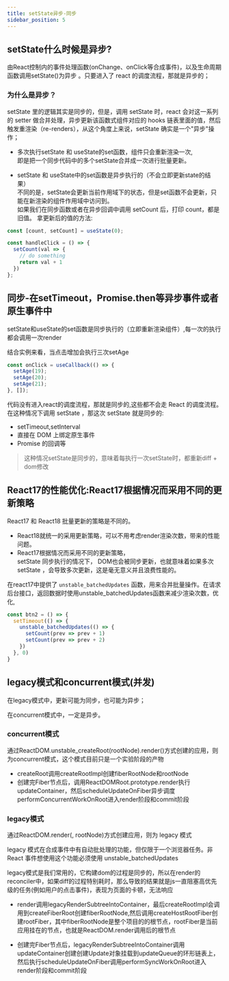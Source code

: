 ```yaml
---
title: setState异步-同步
sidebar_position: 5
---
```


## setState什么时候是异步?

由React控制内的事件处理函数(onChange、onClick等合成事件)，以及生命周期函数调用setState()为异步 。只要进入了 react 的调度流程，那就是异步的；

### 为什么是异步？
setState 里的逻辑其实是同步的，但是，调用 setState 时，react 会对这一系列的 setter 做合并处理，异步更新该函数式组件对应的 hooks 链表里面的值，然后触发重渲染（re-renders），从这个角度上来说，setState 确实是一个"异步"操作；

+ 多次执行setState 和 useState的set函数，组件只会重新渲染一次,<br/>
即是把一个同步代码中的多个setState合并成一次进行批量更新。

+ setState 和 useState中的set函数是异步执行的（不会立即更新state的结果）<br/>
不同的是，setState会更新当前作用域下的状态，但是set函数不会更新，只能在新渲染的组件作用域中访问到。<br/>
如果我们在同步函数或者在异步回调中调用 setCount 后，打印 count，都是旧值。
拿更新后的值的方法:
```js
const [count, setCount] = useState(0);

const handleClick = () => {
  setCount(val => {
    // do something
    return val + 1
  })
};
```

## 同步-在setTimeout，Promise.then等异步事件或者原生事件中
setState和useState的set函数是同步执行的（立即重新渲染组件）,每一次的执行都会调用一次render

结合实例来看，当点击增加会执行三次setAge
```js
const onClick = useCallback(() => {
  setAge(19);
  setAge(20);
  setAge(21);
}, []);
```
代码没有进入react的调度流程，那就是同步的,这些都不会走 React 的调度流程。在这种情况下调用 setState ，那这次 setState 就是同步的:
* setTimeout,setInterval
* 直接在 DOM 上绑定原生事件
* Promise 的回调等

>这种情况setState是同步的，意味着每执行一次setState时，都重新diff + dom修改

## React17的性能优化:React17根据情况而采用不同的更新策略
React17 和 React18 批量更新的策略是不同的。
* React18就统一的采用更新策略，可以不用考虑render渲染次数，带来的性能问题。
* React17根据情况而采用不同的更新策略，<br/>
setState 同步执行的情况下， DOM也会被同步更新，也就意味着如果多次 setState ，会导致多次更新，这是毫无意义并且浪费性能的。

在react17中提供了 `unstable_batchedUpdates` 函数，用来合并批量操作。在请求后台接口，返回数据时使用unstable_batchedUpdates函数来减少渲染次数，优化,
```js
const btn2 = () => {
  setTimeout(() => {
    unstable_batchedUpdates(() => {
      setCount(prev => prev + 1)
      setCount(prev => prev + 2)
    })
  }, 0)
}
```

## legacy模式和concurrent模式(并发)
在legacy模式中，更新可能为同步，也可能为异步；

在concurrent模式中，一定是异步。

### concurrent模式
通过ReactDOM.unstable_createRoot(rootNode).render(<App />)方式创建的应用，则为concurrent模式，这个模式目前只是一个实验阶段的产物

* createRoot调用createRootImpl创建fiberRootNode和rootNode
* 创建完Fiber节点后，调用ReactDOMRoot.prototype.render执行updateContainer，然后scheduleUpdateOnFiber异步调度performConcurrentWorkOnRoot进入render阶段和commit阶段

### legacy模式
通过ReactDOM.render(<App />, rootNode)方式创建应用，则为 legacy 模式

legacy 模式在合成事件中有自动批处理的功能，但仅限于一个浏览器任务。非 React 事件想使用这个功能必须使用 unstable_batchedUpdates

legacy模式是我们常用的，它构建dom的过程是同步的，所以在render的reconciler中，如果diff的过程特别耗时，那么导致的结果就是js一直阻塞高优先级的任务(例如用户的点击事件)，表现为页面的卡顿，无法响应

* render调用legacyRenderSubtreeIntoContainer，最后createRootImpl会调用到createFiberRoot创建fiberRootNode,然后调用createHostRootFiber创建rootFiber，其中fiberRootNode是整个项目的的根节点，rootFiber是当前应用挂在的节点，也就是ReactDOM.render调用后的根节点

* 创建完Fiber节点后，legacyRenderSubtreeIntoContainer调用updateContainer创建创建Update对象挂载到updateQueue的环形链表上，然后执行scheduleUpdateOnFiber调用performSyncWorkOnRoot进入render阶段和commit阶段